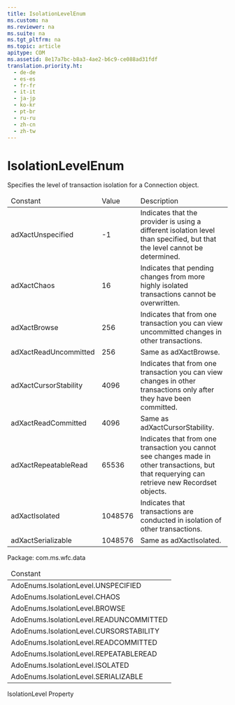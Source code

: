 ```yaml
---
title: IsolationLevelEnum
ms.custom: na
ms.reviewer: na
ms.suite: na
ms.tgt_pltfrm: na
ms.topic: article
apitype: COM
ms.assetid: 8e17a7bc-b8a3-4ae2-b6c9-ce088ad31fdf
translation.priority.ht: 
  - de-de
  - es-es
  - fr-fr
  - it-it
  - ja-jp
  - ko-kr
  - pt-br
  - ru-ru
  - zh-cn
  - zh-tw
---
```

# IsolationLevelEnum
<?xml version="1.0" encoding="utf-8"?>
<developerReferenceWithoutSyntaxDocument xmlns="http://ddue.schemas.microsoft.com/authoring/2003/5" xmlns:xlink="http://www.w3.org/1999/xlink" xmlns:xsi="http://www.w3.org/2001/XMLSchema-instance" xsi:schemaLocation="http://ddue.schemas.microsoft.com/authoring/2003/5 http://dduestorage.blob.core.windows.net/ddueschema/developer.xsd">
  <introduction>
    <para>Specifies the level of transaction isolation for a <legacyLink xlink:href="ef6b1824-5b12-43db-89d7-8f3d13896d4d">Connection</legacyLink> object.</para>
    <table xmlns:caps="http://schemas.microsoft.com/build/caps/2013/11">
      <thead>
        <tr>
          <TD>
            <para>Constant</para>
          </TD>
          <TD>
            <para>Value</para>
          </TD>
          <TD>
            <para>Description</para>
          </TD>
        </tr>
      </thead>
      <tbody>
        <tr>
          <TD>
            <para>
              <legacyBold>adXactUnspecified</legacyBold>
            </para>
          </TD>
          <TD>
            <para>-1</para>
          </TD>
          <TD>
            <para>Indicates that the provider is using a different isolation level than specified, but that the level cannot be determined.</para>
          </TD>
        </tr>
        <tr>
          <TD>
            <para>
              <legacyBold>adXactChaos</legacyBold>
            </para>
          </TD>
          <TD>
            <para>16</para>
          </TD>
          <TD>
            <para>Indicates that pending changes from more highly isolated transactions cannot be overwritten.</para>
          </TD>
        </tr>
        <tr>
          <TD>
            <para>
              <legacyBold>adXactBrowse</legacyBold>
            </para>
          </TD>
          <TD>
            <para>256</para>
          </TD>
          <TD>
            <para>Indicates that from one transaction you can view uncommitted changes in other transactions.</para>
          </TD>
        </tr>
        <tr>
          <TD>
            <para>
              <legacyBold>adXactReadUncommitted</legacyBold>
            </para>
          </TD>
          <TD>
            <para>256</para>
          </TD>
          <TD>
            <para>Same as <legacyBold>adXactBrowse</legacyBold>.</para>
          </TD>
        </tr>
        <tr>
          <TD>
            <para>
              <legacyBold>adXactCursorStability</legacyBold>
            </para>
          </TD>
          <TD>
            <para>4096</para>
          </TD>
          <TD>
            <para>Indicates that from one transaction you can view changes in other transactions only after they have been committed.</para>
          </TD>
        </tr>
        <tr>
          <TD>
            <para>
              <legacyBold>adXactReadCommitted</legacyBold>
            </para>
          </TD>
          <TD>
            <para>4096</para>
          </TD>
          <TD>
            <para>Same as <legacyBold>adXactCursorStability</legacyBold>.</para>
          </TD>
        </tr>
        <tr>
          <TD>
            <para>
              <legacyBold>adXactRepeatableRead</legacyBold>
            </para>
          </TD>
          <TD>
            <para>65536</para>
          </TD>
          <TD>
            <para>Indicates that from one transaction you cannot see changes made in other transactions, but that requerying can retrieve new <legacyBold>Recordset</legacyBold> objects.</para>
          </TD>
        </tr>
        <tr>
          <TD>
            <para>
              <legacyBold>adXactIsolated</legacyBold>
            </para>
          </TD>
          <TD>
            <para>1048576</para>
          </TD>
          <TD>
            <para>Indicates that transactions are conducted in isolation of other transactions.</para>
          </TD>
        </tr>
        <tr>
          <TD>
            <para>
              <legacyBold>adXactSerializable</legacyBold>
            </para>
          </TD>
          <TD>
            <para>1048576</para>
          </TD>
          <TD>
            <para>Same as <legacyBold>adXactIsolated</legacyBold>.</para>
          </TD>
        </tr>
      </tbody>
    </table>
  </introduction>
  <section>
    <title>ADO/WFC Equivalent</title>
    <content>
      <para>Package: <legacyBold>com.ms.wfc.data</legacyBold></para>
      <table xmlns:caps="http://schemas.microsoft.com/build/caps/2013/11">
        <thead>
          <tr>
            <TD>
              <para>Constant</para>
            </TD>
          </tr>
        </thead>
        <tbody>
          <tr>
            <TD>
              <para>AdoEnums.IsolationLevel.UNSPECIFIED</para>
            </TD>
          </tr>
          <tr>
            <TD>
              <para>AdoEnums.IsolationLevel.CHAOS</para>
            </TD>
          </tr>
          <tr>
            <TD>
              <para>AdoEnums.IsolationLevel.BROWSE</para>
            </TD>
          </tr>
          <tr>
            <TD>
              <para>AdoEnums.IsolationLevel.READUNCOMMITTED</para>
            </TD>
          </tr>
          <tr>
            <TD>
              <para>AdoEnums.IsolationLevel.CURSORSTABILITY</para>
            </TD>
          </tr>
          <tr>
            <TD>
              <para>AdoEnums.IsolationLevel.READCOMMITTED</para>
            </TD>
          </tr>
          <tr>
            <TD>
              <para>AdoEnums.IsolationLevel.REPEATABLEREAD</para>
            </TD>
          </tr>
          <tr>
            <TD>
              <para>AdoEnums.IsolationLevel.ISOLATED</para>
            </TD>
          </tr>
          <tr>
            <TD>
              <para>AdoEnums.IsolationLevel.SERIALIZABLE</para>
            </TD>
          </tr>
        </tbody>
      </table>
    </content>
  </section>
  <section>
    <title>Applies To</title>
    <content>
      <para>
        <link xlink:href="ea84e4b2-fbf2-4eef-b9ce-796b22e21800">IsolationLevel Property</link>
      </para>
    </content>
  </section>
  <relatedTopics />
</developerReferenceWithoutSyntaxDocument>